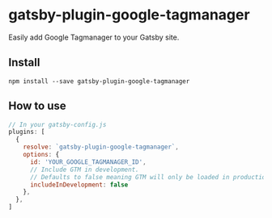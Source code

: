 # gatsby-plugin-google-tagmanager

Easily add Google Tagmanager to your Gatsby site.

## Install
`npm install --save gatsby-plugin-google-tagmanager`

## How to use

```javascript
// In your gatsby-config.js
plugins: [
  {
    resolve: `gatsby-plugin-google-tagmanager`,
    options: {
      id: 'YOUR_GOOGLE_TAGMANAGER_ID',
      // Include GTM in development.
      // Defaults to false meaning GTM will only be loaded in production.
      includeInDevelopment: false
    },
  },
]
```
